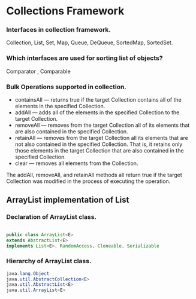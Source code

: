 # Collections Framework
### Interfaces in collection framework.
Collection, List, Set, Map, Queue, DeQueue, SortedMap, SortedSet.
### Which interfaces are used for sorting list of objects?
Comparator , Comparable
### Bulk Operations supported in collection.

* containsAll — returns true if the target Collection contains all of the elements in the specified Collection.
* addAll — adds all of the elements in the specified Collection to the target Collection.
* removeAll — removes from the target Collection all of its elements that are also contained in the specified Collection.
* retainAll — removes from the target Collection all its elements that are not also contained in the specified Collection. That is, it retains only those elements in the target Collection that are also contained in the specified Collection.
* clear — removes all elements from the Collection.

The addAll, removeAll, and retainAll methods all return true if the target Collection was modified in the process of executing the operation.

## ArrayList implementation of List
### Declaration of ArrayList class.
```java

public class ArrayList<E>
extends AbstractList<E>
implements List<E>, RandomAccess, Cloneable, Serializable

```
### Hierarchy of ArrayList class.
````java
java.lang.Object
java.util.AbstractCollection<E>
java.util.AbstractList<E>
java.util.ArrayList<E>
````
